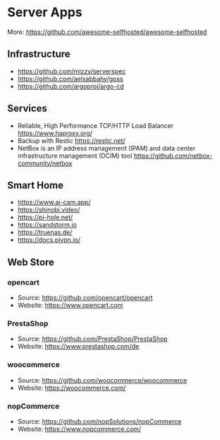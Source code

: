 # Server Apps

More: <https://github.com/awesome-selfhosted/awesome-selfhosted>

## Infrastructure

- https://github.com/mizzy/serverspec
- https://github.com/aelsabbahy/goss
- https://github.com/argoproj/argo-cd

## Services

- Reliable, High Performance TCP/HTTP Load Balancer <https://www.haproxy.org/>
- Backup with Restic <https://restic.net/>
- NetBox is an IP address management (IPAM) and data center infrastructure management (DCIM) tool <https://github.com/netbox-community/netbox>

## Smart Home

- <https://www.ai-cam.app/>
- <https://shinobi.video/>
- <https://pi-hole.net/>
- <https://sandstorm.io>
- <https://truenas.de/>
- <https://docs.pivpn.io/>

## Web Store

### opencart

- Source: <https://github.com/opencart/opencart>
- Website: <https://www.opencart.com>

### PrestaShop

- Source: <https://github.com/PrestaShop/PrestaShop>
- Website: <https://www.prestashop.com/de>

### woocommerce

- Source: <https://github.com/woocommerce/woocommerce>
- Website: <https://woocommerce.com/>

### nopCommerce

- Source: <https://github.com/nopSolutions/nopCommerce>
- Website: <https://www.nopcommerce.com/>
